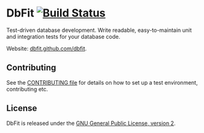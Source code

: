 # DbFit [![Build Status](https://travis-ci.org/dbfit/dbfit.png?branch=master)](https://travis-ci.org/dbfit/dbfit)

Test-driven database development. Write readable, easy-to-maintain unit and integration tests for your database code.

Website: [dbfit.github.com/dbfit](http://dbfit.github.io/dbfit/).

## Contributing

See the [CONTRIBUTING file](CONTRIBUTING.md) for details on how to set up a test environment, contributing etc.

## License

DbFit is released under the [GNU General Public License, version 2](http://www.gnu.org/licenses/gpl-2.0.txt).

